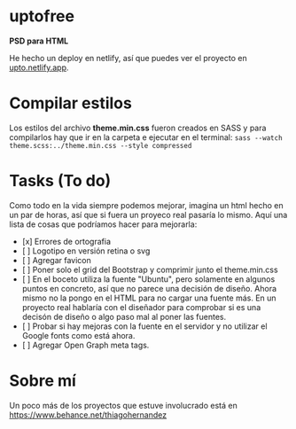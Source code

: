 # uptofree
 <p><strong>PSD para HTML</strong></p>
 <p>He hecho un deploy en netlify, así que puedes ver el proyecto en <a href="https://upto.netlify.app" target="_blank">upto.netlify.app</a>.</p>
 <h1>Compilar estilos</h1>
 <p>Los estilos del archivo <strong>theme.min.css</strong> fueron creados en SASS y para compilarlos hay que ir en la carpeta e ejecutar en el terminal: <code>sass --watch theme.scss:../theme.min.css --style compressed</code></p>
 <h1>Tasks (To do)</h1>
 <p>Como todo en la vida siempre podemos mejorar, imagina un html hecho en un par de horas, así que si fuera un proyeco real pasaría lo mismo. Aquí una lista de cosas que podríamos hacer para mejorarla:</p>
 <ul>
    <li>[x] Errores de ortografia</li>
    <li>[ ] Logotipo en versión retina o svg</li>
    <li>[ ] Agregar favicon</li>
    <li>[ ] Poner solo el grid del Bootstrap y comprimir junto el theme.min.css</li>
    <li>[ ] En el boceto utiliza la fuente "Ubuntu", pero solamente en algunos puntos en concreto, así que no parece una decisión de diseño. Ahora mismo no la pongo en el HTML para no cargar una fuente más. En un proyecto real hablaría con el diseñador para comprobar si es una decisón de diseño o algo paso mal al poner las fuentes. </li>
    <li>[ ] Probar si hay mejoras con la fuente en el servidor y no utilizar el Google fonts como está ahora.</li>
    <li>[ ] Agregar Open Graph meta tags.</li>
 </ul>
 <h1>Sobre mí</h1>
 <p>Un poco más de los proyectos que estuve involucrado está en <a href="https://www.behance.net/thiagohernandez" target="_blank">https://www.behance.net/thiagohernandez</a></p>
